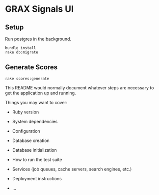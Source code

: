 # GRAX Signals UI

## Setup
Run postgres in the background.

```
bundle install
rake db:migrate
```

## Generate Scores

```
rake scores:generate
```

This README would normally document whatever steps are necessary to get the
application up and running.

Things you may want to cover:

* Ruby version

* System dependencies

* Configuration

* Database creation

* Database initialization

* How to run the test suite

* Services (job queues, cache servers, search engines, etc.)

* Deployment instructions

* ...

